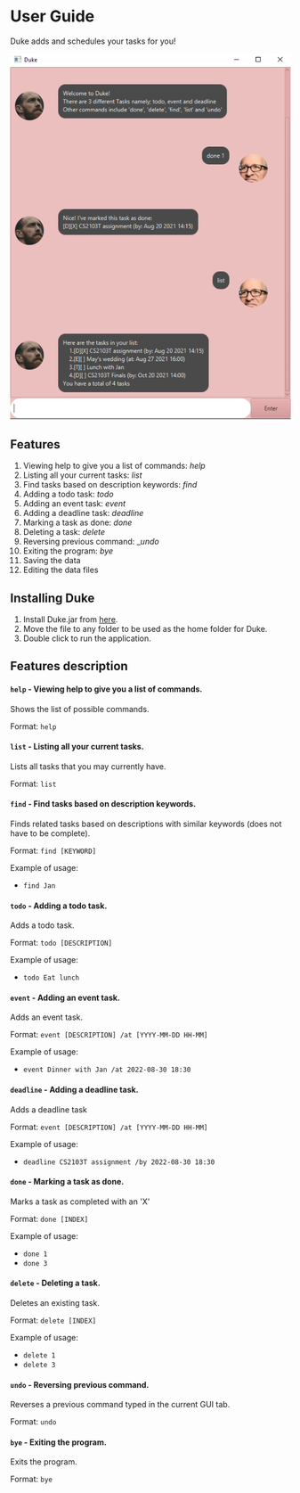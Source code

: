# User Guide
Duke adds and schedules your tasks for you!

![Image](/docs/Ui.png)

## Features 

1. Viewing help to give you a list of commands: _help_
2. Listing all your current tasks: _list_
3. Find tasks based on description keywords: _find_
4. Adding a todo task: _todo_
5. Adding an event task: _event_
6. Adding a deadline task: _deadline_
7. Marking a task as done: _done_
8. Deleting a task: _delete_
9. Reversing previous command: __undo_
10. Exiting the program: _bye_
11. Saving the data
12. Editing the data files

## Installing Duke

1. Install Duke.jar from [here](https://github.com/michael-lee-sk/ip/releases/tag/v0.2).
2. Move the file to any folder to be used as the home folder for Duke.
3. Double click to run the application.

## Features description

#### `help` - Viewing help to give you a list of commands.
Shows the list of possible commands.

Format: `help`


#### `list` - Listing all your current tasks.
Lists all tasks that you may currently have.

Format: `list`


#### `find` - Find tasks based on description keywords.
Finds related tasks based on descriptions with similar keywords (does not have to be complete).

  Format: `find [KEYWORD]`
  
  Example of usage:
* `find Jan`


#### `todo` - Adding a todo task.
Adds a todo task.
  
  Format: `todo [DESCRIPTION]`
  
  Example of usage:
* `todo Eat lunch`


#### `event` - Adding an event task.
Adds an event task.
  
  Format: `event [DESCRIPTION] /at [YYYY-MM-DD HH-MM]`

  Example of usage:
* `event Dinner with Jan /at 2022-08-30 18:30`


#### `deadline` - Adding a deadline task.
Adds a deadline task

  Format: `event [DESCRIPTION] /at [YYYY-MM-DD HH-MM]`
  
  Example of usage:
* `deadline CS2103T assignment /by 2022-08-30 18:30`


#### `done` - Marking a task as done.
Marks a task as completed with an 'X'

  Format: `done [INDEX]`
  
  Example of usage:
* `done 1`
* `done 3`


#### `delete` - Deleting a task.
Deletes an existing task.

Format: `delete [INDEX]`

Example of usage:
* `delete 1`
* `delete 3`


#### `undo` - Reversing previous command.
Reverses a previous command typed in the current GUI tab.

Format: `undo`


#### `bye` - Exiting the program.
Exits the program.

Format: `bye`
